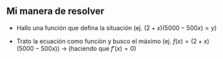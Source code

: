
## Mi manera de resolver

- Hallo una función que defina la situación (ej. $(2+x)(5000-500x)=y$)

- Trato la ecuación como función y busco el máximo (ej. $f(x)=(2+x)(5000-500x)$)
	$\rightarrow\; (\text{haciendo que }f'(x)=0)$